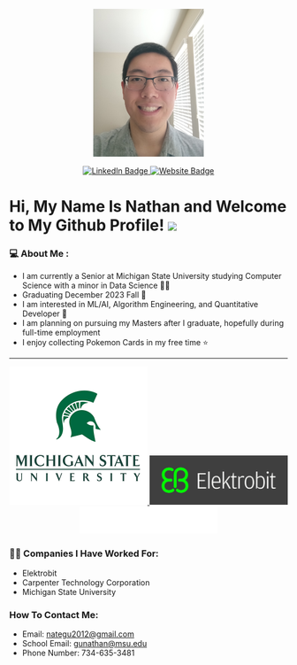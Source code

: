 <p align="center">
  <img src="Profile_Picture.jpg" alt="Profile_Picture" width="200">
</p>

<div id="badges" align="center">
  <a href="https://www.linkedin.com/in/nategu72/" align="center">
    <img src="https://img.shields.io/badge/LinkedIn-blue?style=for-the-badge&logo=linkedin&logoColor=black" alt="LinkedIn Badge">
  </a>
  <a href="https://exam-nyzwctloba-uc.a.run.app" align="center">
    <img src="https://img.shields.io/badge/Website_Project-red?logo=javascript&logoColor=black&style=for-the-badge" alt="Website Badge">
  </a>
</div>

<!--
<p align="center">
  <img src="https://komarev.com/ghpvc/?username=Ytesgn&style=flat-square&color=blue" alt="Profile Views"/>
</p>
-->

<h1>
  Hi, My Name Is Nathan and Welcome to My Github Profile!
  <img src="https://media.giphy.com/media/hvRJCLFzcasrR4ia7z/giphy.gif" width="30">
</h1>

### :computer: About Me :
- I am currently a Senior at Michigan State University studying Computer Science with a minor in Data Science :man_student:
- Graduating December 2023 Fall :school:
- I am interested in ML/AI, Algorithm Engineering, and Quantitative Developer :necktie:
- I am planning on pursuing my Masters after I graduate, hopefully during full-time employment
- I enjoy collecting Pokemon Cards in my free time :star:

---

<div id="images" align="center">
  <a href="https://msu.edu/" align="center">
    <img src="MSU_logo.png" alt="MSU Logo" width="250">
  </a>
  
  <a href="https://www.elektrobit.com/" align="center">
    <img src="EB_logo.jpg" alt="EB Logo" width="250">
  </a>

  <a href="https://www.carpentertechnology.com/" align="center">
    <img src="Carpenter_Technology_White.png" alt="CT Logo" width="250">
  </a>
</div>
  
### :office_worker: Companies I Have Worked For:
- Elektrobit
- Carpenter Technology Corporation
- Michigan State University

### How To Contact Me:
- Email: nategu2012@gmail.com
- School Email: gunathan@msu.edu
- Phone Number: 734-635-3481

<!--
**Ytesgn/Ytesgn** is a ✨ _special_ ✨ repository because its `README.md` (this file) appears on your GitHub profile.

Here are some ideas to get you started:

- 🔭 I’m currently working on ...
- 🌱 I’m currently learning ...
- 👯 I’m looking to collaborate on ...
- 🤔 I’m looking for help with ...
- 💬 Ask me about ...
- 📫 How to reach me: ...
- 😄 Pronouns: ...
- ⚡ Fun fact: ...
-->
